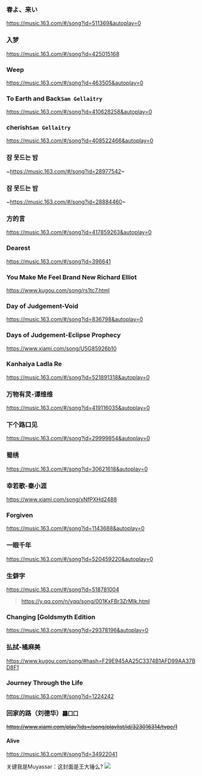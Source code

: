 ### 春よ、来い
https://music.163.com/#/song?id=511369&autoplay=0

### 入梦
https://music.163.com/#/song?id=425015168

### Weep
https://music.163.com/#/song?id=463505&autoplay=0

### To Earth and Back`Sam Gellaitry`
https://music.163.com/#/song?id=410628258&autoplay=0

### cherish`Sam Gellaitry`
https://music.163.com/#/song?id=408522466&autoplay=0

### 잠 못드는 밤
~https://music.163.com/#/song?id=28977542~

### 잠 못드는 밤
~https://music.163.com/#/song?id=28884460~

### 方的言
https://music.163.com/#/song?id=417859263&autoplay=0

### Dearest
https://music.163.com/#/song?id=396641

### You Make Me Feel Brand New Richard Elliot
https://www.kugou.com/song/rs1tc7.html

### Day of Judgement-Void
https://music.163.com/#/song?id=836798&autoplay=0

### Days of Judgement-Eclipse Prophecy
https://www.xiami.com/song/U5G85926b10

### Kanhaiya Ladla Re
https://music.163.com/#/song?id=521891318&autoplay=0

### 万物有灵-谭维维
https://music.163.com/#/song?id=419116035&autoplay=0

### 下个路口见
https://music.163.com/#/song?id=29999854&autoplay=0

### 蜀绣
https://music.163.com/#/song?id=30621618&autoplay=0

### 幸若歌-秦小涯
https://www.xiami.com/song/xNfPXHd2488

### Forgiven
https://music.163.com/#/song?id=1143688&autoplay=0

### 一眼千年
https://music.163.com/#/song?id=520459220&autoplay=0

### 生僻字
https://music.163.com/#/song?id=518781004
>https://y.qq.com/n/yqq/song/001KxFBr3ZrMIk.html

### Changing [Goldsmyth Edition
https://music.163.com/#/song?id=29378196&autoplay=0

### 払拭-橘麻美
https://www.kugou.com/song/#hash=F29E945AA25C3374B1AFD99AA37BD8F1

### Journey Through the Life
https://music.163.com/#/song?id=1224242

### 回家的路（刘德华）`龘囗囗`
~~https://www.xiami.com/play?ids=/song/playlist/id/323016314/type/1~~

#### Alive
https://music.163.com/#/song?id=34922041

关键我是Muyassar：这封面是王大锤么?
![](http://p1.music.126.net/WZcj0v-VK2TurWMrX-nq_Q==/3356809000508937.jpg)
